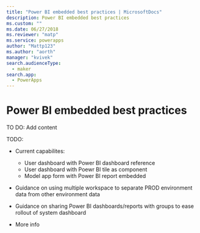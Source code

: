 ```yaml
---
title: "Power BI embedded best practices | MicrosoftDocs"
description: Power BI embedded best practices
ms.custom: ""
ms.date: 06/27/2018
ms.reviewer: "matp"
ms.service: powerapps
author: "Mattp123"
ms.author: "aorth"
manager: "kvivek"
search.audienceType: 
  - maker
search.app: 
  - PowerApps  
---
```


# Power BI embedded best practices 

TO DO: Add content

TODO:
- Current capabilites:
    - User dashboard with Power BI dashboard reference
    - User dashboard with Poewr BI tile as component
    - Model app form with Power BI report embedded
- Guidance on using multiple workspace to separate PROD environment data from other environment data
- Guidance on sharing Power BI dashboards/reports with groups to ease rollout of system dashboard

- More info